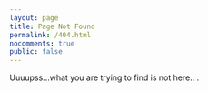 ```yaml
---
layout: page
title: Page Not Found
permalink: /404.html
nocomments: true
public: false
---
```


Uuuupss...what you are trying to find is not here..
.